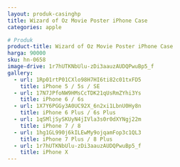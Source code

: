 ```yaml
---
layout: produk-casinghp
title: Wizard of Oz Movie Poster iPhone Case
categories: apple

# Produk
product-title: Wizard of Oz Movie Poster iPhone Case
harga: 90000
sku: hn-0658
image-drive: 1r7hUTKNbUlu-zDi3aauzAUDQPwuBp5_f
gallery:
  - url: 1Rp01rtP01CXlo98H7HI6ti82c01txFD5
    title: iPhone 5 / 5s / SE
  - url: 17N7JPfoNW9HMsCcTDK21qUsRmZYhi3Ys
    title: iPhone 6 / 6s
  - url: 1X7Y6PGGy3A0UC92X_6n2xi1LbnU0Hy8n
    title: iPhone 6 Plus / 6s Plus
  - url: 1qSMljSySKUyN4jIVla3s0r0dXYNgj22m
    title: iPhone 7 / 8
  - url: 1hg1GL990j6kILEwMy9ojqamFop3c1QL3
    title: iPhone 7 Plus / 8 Plus
  - url: 1r7hUTKNbUlu-zDi3aauzAUDQPwuBp5_f
    title: iPhone X
---
```

